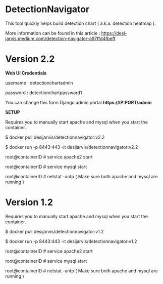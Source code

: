 # DetectionNavigator

This tool quickly helps build detection chart ( a.k.a. detection heatmap ).

More information can be found in this article : https://desi-jarvis.medium.com/detection-navigator-a97ffd4fbeff

# Version 2.2 

**Web UI Credentials**

username : detectionchartadmin

password : detectionchartpassword1

You can change this form Django admin portal **https://IP:PORT/admin**

**SETUP**

Requires you to manually start apache and mysql when you start the container. 

$ docker pull desijarvis/detectionnavigator:v2.2

$ docker run -p 8443:443 -it desijarvis/detectionnavigator:v2.2          

root@containerID # service apache2 start                                

root@containerID # service mysql start

root@containerID # netstat -antp                                        ( Make sure both apache and mysql are running )

# Version 1.2  

Requires you to manually start apache and mysql when you start the container. 

$ docker pull desijarvis/detectionnavigator:v1.2

$ docker run -p 8443:443 -it desijarvis/detectionnavigator:v1.2          

root@containerID # service apache2 start

root@containerID # service mysql start

root@containerID # netstat -antp                                        ( Make sure both apache and mysql are running )
